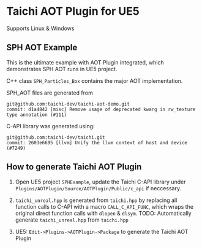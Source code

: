 # Taichi AOT Plugin for UE5
Supports Linux & Windows

## SPH AOT Example
This is the ultimate example with AOT Plugin integrated, which demonstrates SPH AOT runs in UE5 project.

C++ class `SPH_Particles_Box` contains the major AOT implementation.

SPH_AOT files are generated from 
```
git@github.com:taichi-dev/taichi-aot-demo.git
commit: d1a4842 [misc] Remove usage of deprecated kwarg in rw_texture type annotation (#111)
```

C-API library was generated using:
```
git@github.com:taichi-dev/taichi.git
commit: 2603e6695 [llvm] Unify the llvm context of host and device (#7249)
```

## How to generate Taichi AOT Plugin
1. Open UE5 project `SPHExample`, update the Taichi C-API library under `Plugins/AOTPlugin/Source/AOTPlugin/Public/c_api` if neccessary.

2. `taichi_unreal.hpp` is generated from `taichi.hpp` by replacing all function calls to C-API with a macro `CALL_C_API_FUNC`, 
which wraps the original direct function calls with `dlopen` & `dlsym`.
TODO: Automatically generate `taichi_unreal.hpp` from `taichi.hpp`

3. UE5: `Edit->Plugins->AOTPlugin->Package` to generate the Taichi AOT Plugin
